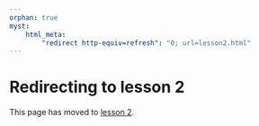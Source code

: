 ```yaml
---
orphan: true
myst:
    html_meta:
        "redirect http-equiv=refresh": "0; url=lesson2.html"
---
```


# Redirecting to lesson 2

This page has moved to [lesson 2](lesson2.html).
